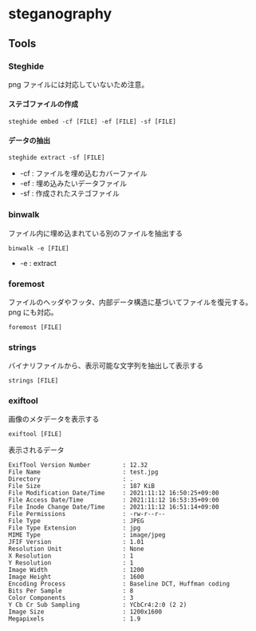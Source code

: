 # steganography

## Tools

### Steghide
png ファイルには対応していないため注意。  

#### ステゴファイルの作成
```
steghide embed -cf [FILE] -ef [FILE] -sf [FILE]
```

#### データの抽出
```
steghide extract -sf [FILE]
```

- -cf : ファイルを埋め込むカバーファイル
- -ef : 埋め込みたいデータファイル
- -sf : 作成されたステゴファイル

### binwalk
ファイル内に埋め込まれている別のファイルを抽出する
```
binwalk -e [FILE]
```

- -e : extract

### foremost
ファイルのヘッダやフッタ、内部データ構造に基づいてファイルを復元する。png にも対応。

```
foremost [FILE]
```

### strings
バイナリファイルから、表示可能な文字列を抽出して表示する
```
strings [FILE]
```

### exiftool
画像のメタデータを表示する
```
exiftool [FILE]
```

表示されるデータ
```
ExifTool Version Number         : 12.32
File Name                       : test.jpg
Directory                       : .
File Size                       : 187 KiB
File Modification Date/Time     : 2021:11:12 16:50:25+09:00
File Access Date/Time           : 2021:11:12 16:53:35+09:00
File Inode Change Date/Time     : 2021:11:12 16:51:14+09:00
File Permissions                : -rw-r--r--
File Type                       : JPEG
File Type Extension             : jpg
MIME Type                       : image/jpeg
JFIF Version                    : 1.01
Resolution Unit                 : None
X Resolution                    : 1
Y Resolution                    : 1
Image Width                     : 1200
Image Height                    : 1600
Encoding Process                : Baseline DCT, Huffman coding
Bits Per Sample                 : 8
Color Components                : 3
Y Cb Cr Sub Sampling            : YCbCr4:2:0 (2 2)
Image Size                      : 1200x1600
Megapixels                      : 1.9
```
